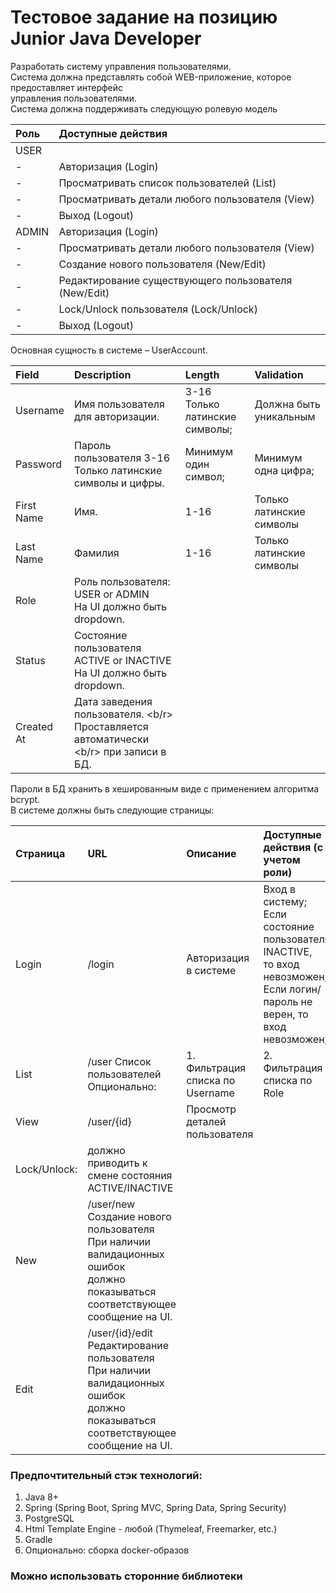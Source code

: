 # Тестовое задание на позицию Junior Java Developer
Разработать систему управления пользователями.<br>
Система должна представлять собой WEB-приложение, которое предоставляет интерфейс <br/>
управления пользователями.<br/>
Система должна поддерживать следующую ролевую модель<br/>

Роль   |Доступные действия
:---   |:---
USER   |
    -  |Авторизация (Login)
    -  |Просматривать список пользователей (List)
    -  |Просматривать детали любого пользователя (View)
    -  |Выход (Logout)
ADMIN  | Авторизация (Login)
    -  |Просматривать детали любого пользователя (View)
    -  |Создание нового пользователя (New/Edit)
    -  |Редактирование существующего пользователя (New/Edit)
    -  |Lock/Unlock пользователя (Lock/Unlock)
    -  |Выход (Logout)

Основная сущность в системе – UserAccount.<br/>

Field       | Description | Length | Validation
:---        |:---|:---|:---
Username    |Имя пользователя для авторизации.|3-16  Только латинские символы;|Должна быть уникальным
Password    |Пароль пользователя  3-16  Только латинские символы и цифры.|Минимум один символ;|Минимум одна цифра;
First Name  |Имя.|  1-16|  Только латинские символы
Last Name   |Фамилия|  1-16 | Только латинские символы
Role        |Роль пользователя: <br/> USER or ADMIN <br/> На UI должно быть dropdown.
Status      |Состояние пользователя <br/> ACTIVE or INACTIVE <br/> На UI должно быть dropdown.
Created At  |Дата заведения пользователя. <b/r> Проставляется автоматически <b/r> при записи в БД.

Пароли в БД хранить в хешированным виде с применением алгоритма bcrypt.<br/>
В системе должны быть следующие страницы:<br/>

Страница    | URL |Описание |Доступные действия (с учетом роли)
:---        |:---|:---|:---
Login       |/login  |Авторизация в системе  |Вход в систему; <br/> Если состояние пользователя INACTIVE, <br/> то вход невозможен; <br/>Если логин/пароль не верен, то вход <br/> невозможен;
List        |/user  Список пользователей  Опционально:|1.  Фильтрация списка по Username|2.  Фильтрация списка по Role |3.  Пагинация
View        |/user/{id}  |Просмотр деталей пользователя
Lock/Unlock:| должно приводить к смене состояния ACTIVE/INACTIVE
New         |/user/new  Создание нового пользователя При наличии валидационных ошибок <br/> должно показываться <br/> соответствующее сообщение на UI.
Edit        |/user/{id}/edit  Редактирование пользователя <br/> При наличии валидационных ошибок <br/> должно показываться <br/>соответствующее сообщение на UI.

### Предпочтительный стэк технологий:
1.  Java 8+
2.  Spring (Spring Boot, Spring MVC, Spring Data, Spring Security)
3.  PostgreSQL
4.  Html Template Engine - любой (Thymeleaf, Freemarker, etc.)
5.  Gradle
6.  Опционально: сборка docker-образов
### Можно использовать сторонние библиотеки 